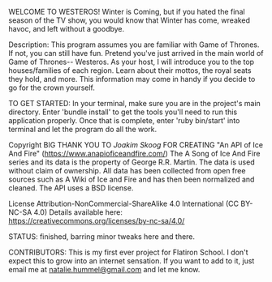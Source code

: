 WELCOME TO WESTEROS!
Winter is Coming, but if you hated the final season of the TV show, you would know that Winter has come, wreaked havoc, and left without a goodbye.

Description:
This program assumes you are familiar with Game of Thrones. If not, you can still have fun. Pretend you've just arrived in the main world of Game of Thrones-- Westeros. As your host, I will introduce you to the top houses/families of each region. Learn about their mottos, the royal seats they hold, and more. This information may come in handy if you decide to go for the crown yourself. 


TO GET STARTED:
In your terminal, make sure you are in the project's main directory. 
Enter 'bundle install' to get the tools you'll need to run this application properly.
Once that is complete, enter 'ruby bin/start' into terminal and let the program do all the work.


Copyright
BIG THANK YOU TO *Joakim Skoog* FOR CREATING "An API of Ice And Fire" (https://www.anapioficeandfire.com/)
The A Song of Ice And Fire series and its data is the property of George R.R. Martin. The data is used without claim of ownership. All data has been collected from open free sources such as A Wiki of Ice and Fire and has then been normalized and cleaned. The API uses a BSD license.


License
Attribution-NonCommercial-ShareAlike 4.0 International (CC BY-NC-SA 4.0)
Details available here: https://creativecommons.org/licenses/by-nc-sa/4.0/


STATUS: finished, barring minor tweaks here and there.


CONTRIBUTORS:
This is my first ever project for Flatiron School. I don't expect this to grow into an internet sensation. If you want to add to it, just email me at natalie.hummel@gmail.com and let me know. 